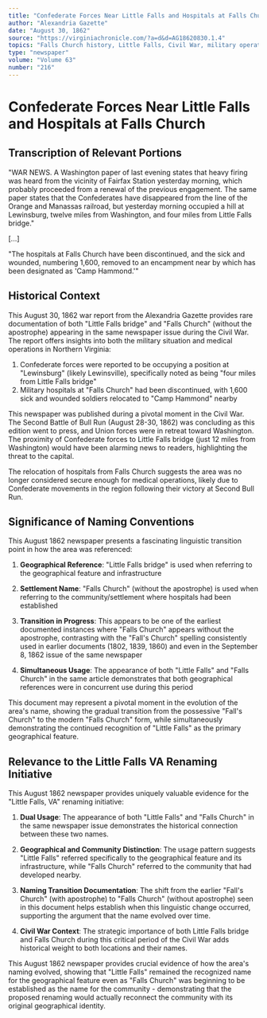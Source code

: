 ```yaml
---
title: "Confederate Forces Near Little Falls and Hospitals at Falls Church"
author: "Alexandria Gazette"
date: "August 30, 1862"
source: "https://virginiachronicle.com/?a=d&d=AG18620830.1.4"
topics: "Falls Church history, Little Falls, Civil War, military operations, Confederate forces, hospitals, place names, naming conventions"
type: "newspaper"
volume: "Volume 63"
number: "216"
---
```


# Confederate Forces Near Little Falls and Hospitals at Falls Church

## Transcription of Relevant Portions

"WAR NEWS. A Washington paper of last evening states that heavy firing was heard from the vicinity of Fairfax Station yesterday morning, which probably proceeded from a renewal of the previous engagement. The same paper states that the Confederates have disappeared from the line of the Orange and Manassas railroad, but yesterday morning occupied a hill at Lewinsburg, twelve miles from Washington, and four miles from Little Falls bridge."

[...]

"The hospitals at Falls Church have been discontinued, and the sick and wounded, numbering 1,600, removed to an encampment near by which has been designated as 'Camp Hammond.'"

## Historical Context

This August 30, 1862 war report from the Alexandria Gazette provides rare documentation of both "Little Falls bridge" and "Falls Church" (without the apostrophe) appearing in the same newspaper issue during the Civil War. The report offers insights into both the military situation and medical operations in Northern Virginia:

1. Confederate forces were reported to be occupying a position at "Lewinsburg" (likely Lewinsville), specifically noted as being "four miles from Little Falls bridge"
2. Military hospitals at "Falls Church" had been discontinued, with 1,600 sick and wounded soldiers relocated to "Camp Hammond" nearby

This newspaper was published during a pivotal moment in the Civil War. The Second Battle of Bull Run (August 28-30, 1862) was concluding as this edition went to press, and Union forces were in retreat toward Washington. The proximity of Confederate forces to Little Falls bridge (just 12 miles from Washington) would have been alarming news to readers, highlighting the threat to the capital.

The relocation of hospitals from Falls Church suggests the area was no longer considered secure enough for medical operations, likely due to Confederate movements in the region following their victory at Second Bull Run.

## Significance of Naming Conventions

This August 1862 newspaper presents a fascinating linguistic transition point in how the area was referenced:

1. **Geographical Reference**: "Little Falls bridge" is used when referring to the geographical feature and infrastructure

2. **Settlement Name**: "Falls Church" (without the apostrophe) is used when referring to the community/settlement where hospitals had been established

3. **Transition in Progress**: This appears to be one of the earliest documented instances where "Falls Church" appears without the apostrophe, contrasting with the "Fall's Church" spelling consistently used in earlier documents (1802, 1839, 1860) and even in the September 8, 1862 issue of the same newspaper

4. **Simultaneous Usage**: The appearance of both "Little Falls" and "Falls Church" in the same article demonstrates that both geographical references were in concurrent use during this period

This document may represent a pivotal moment in the evolution of the area's name, showing the gradual transition from the possessive "Fall's Church" to the modern "Falls Church" form, while simultaneously demonstrating the continued recognition of "Little Falls" as the primary geographical feature.

## Relevance to the Little Falls VA Renaming Initiative

This August 1862 newspaper provides uniquely valuable evidence for the "Little Falls, VA" renaming initiative:

1. **Dual Usage**: The appearance of both "Little Falls" and "Falls Church" in the same newspaper issue demonstrates the historical connection between these two names.

2. **Geographical and Community Distinction**: The usage pattern suggests "Little Falls" referred specifically to the geographical feature and its infrastructure, while "Falls Church" referred to the community that had developed nearby.

3. **Naming Transition Documentation**: The shift from the earlier "Fall's Church" (with apostrophe) to "Falls Church" (without apostrophe) seen in this document helps establish when this linguistic change occurred, supporting the argument that the name evolved over time.

4. **Civil War Context**: The strategic importance of both Little Falls bridge and Falls Church during this critical period of the Civil War adds historical weight to both locations and their names.

This August 1862 newspaper provides crucial evidence of how the area's naming evolved, showing that "Little Falls" remained the recognized name for the geographical feature even as "Falls Church" was beginning to be established as the name for the community - demonstrating that the proposed renaming would actually reconnect the community with its original geographical identity. 